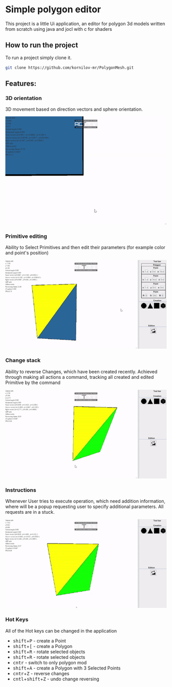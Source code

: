 # Simple polygon editor

This project is a little Ui application, an editor for polygon 3d models written from scratch using java and jocl with c for shaders


## How to run the project

To run a project simply clone it.

```bash
git clone https://github.com/kornilov-mr/PolygonMesh.git
```

## Features:
### 3D orientation

3D movement based on direction vectors and sphere orientation.

![Alt Text](https://github.com/kornilov-mr/VideoAndGifContainer/blob/main/vid0_1.gif)

### Primitive editing

Ability to Select Primitives and then edit their parameters (for example color and point's position)

![Alt Text](https://github.com/kornilov-mr/VideoAndGifContainer/blob/main/vid1_1.gif)

### Change stack

Ability to reverse Changes, which have been created recently. Achieved through making all actions a command, tracking all created and edited Primitive by the command

![Alt Text](https://github.com/kornilov-mr/VideoAndGifContainer/blob/main/vid2_1.gif)

### Instructions

Whenever User tries to execute operation, which need addition information, where will be a popup requesting user to specify additional parameters. All requests are in a stuck.

![Alt Text](https://github.com/kornilov-mr/VideoAndGifContainer/blob/main/vid3_1.gif)

### Hot Keys

All of the Hot keys can be changed in the application
* <kbd>shift</kbd>+<kbd>P</kbd> - create a Point
* <kbd>shift</kbd>+<kbd>[</kbd> - create a Polygon
* <kbd>shift</kbd>+<kbd>R</kbd> - rotate selected objects
* <kbd>shift</kbd>+<kbd>R</kbd> - rotate selected objects
* <kbd>cntr</kbd> - switch to only polygon mod
* <kbd>shift</kbd>+<kbd>A</kbd> - create a Polygon with 3 Selected Points
* <kbd>cntr</kbd>+<kbd>Z</kbd> - reverse changes
* <kbd>cntl</kbd>+<kbd>shift</kbd>+<kbd>Z</kbd> - undo change reversing

